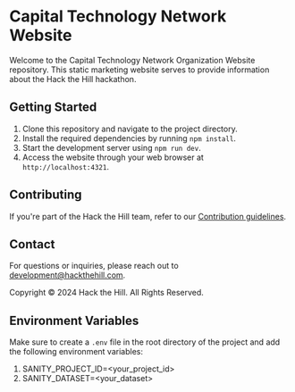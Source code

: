 # Capital Technology Network Website

Welcome to the Capital Technology Network Organization Website repository. This static marketing website serves to provide information about the Hack the Hill hackathon.

## Getting Started

1. Clone this repository and navigate to the project directory.
2. Install the required dependencies by running `npm install`.
3. Start the development server using `npm run dev`.
4. Access the website through your web browser at `http://localhost:4321`.

## Contributing

If you're part of the Hack the Hill team, refer to our [Contribution guidelines](https://github.com/HacktheHill/.github/blob/main/CONTRIBUTING.md).

## Contact

For questions or inquiries, please reach out to [development@hackthehill.com](mailto:development@hackthehill.com).

Copyright © 2024 Hack the Hill. All Rights Reserved.

## Environment Variables

Make sure to create a `.env` file in the root directory of the project and add the following environment variables:

1. SANITY_PROJECT_ID=<your_project_id>
2. SANITY_DATASET=<your_dataset>
